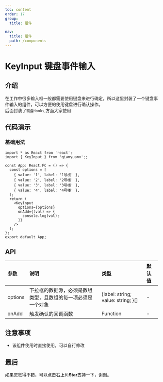 ```yaml
---
toc: content
order: 17
group:
  title: 组件

nav:
  title: 组件
  path: /components
---
```


# KeyInput 键盘事件输入

## 介绍

在工作中很多输入框一般都需要使用键盘来进行确定，所以这里封装了一个键盘事件输入的组件，可以方便的使用键盘进行确认操作。  
后面封装了`键盘Hooks`,方面大家使用
## 代码演示

### 基础用法

```tsx
import * as React from 'react';
import { KeyInput } from 'qianyuanx';;

const App: React.FC = () => {
  const options = [
    { value: '1', label: '1号楼' },
    { value: '2', label: '2号楼' },
    { value: '3', label: '3号楼' },
    { value: '4', label: '4号楼' },
  ];
  return (
    <KeyInput
      options={options}
      onAdd={(val) => {
        console.log(val);
      }}
    />
  );
};
export default App;
```


## API

| 参数         | 说明                                 | 类型                    | 默认值 |
| :----------- | :----------------------------------- | :---------------------- | :----- |
| options       | 下拉框的数据源，必须是数组类型，且数组的每一项必须是一个对象 | {label: string; value: string; }[] | -     |
| onAdd     | 触发确认的回调函数 | Function                | -     |

## 注意事项

- 该组件使用时直接使用，可以自行修改

## 最后

如果您觉得不错，可以点击右上角**Star**支持一下，谢谢。
